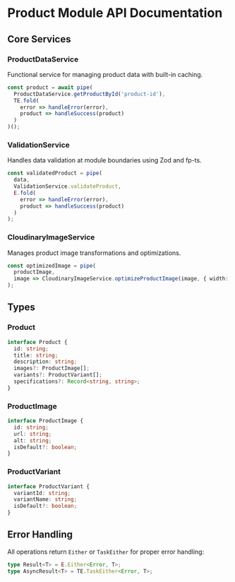 # Product Module API Documentation

## Core Services

### ProductDataService

Functional service for managing product data with built-in caching.

```typescript
const product = await pipe(
  ProductDataService.getProductById('product-id'),
  TE.fold(
    error => handleError(error),
    product => handleSuccess(product)
  )
)();
```

### ValidationService

Handles data validation at module boundaries using Zod and fp-ts.

```typescript
const validatedProduct = pipe(
  data,
  ValidationService.validateProduct,
  E.fold(
    error => handleError(error),
    product => handleSuccess(product)
  )
);
```

### CloudinaryImageService

Manages product image transformations and optimizations.

```typescript
const optimizedImage = pipe(
  productImage,
  image => CloudinaryImageService.optimizeProductImage(image, { width: 800 })
);
```

## Types

### Product
```typescript
interface Product {
  id: string;
  title: string;
  description: string;
  images?: ProductImage[];
  variants?: ProductVariant[];
  specifications?: Record<string, string>;
}
```

### ProductImage
```typescript
interface ProductImage {
  id: string;
  url: string;
  alt: string;
  isDefault?: boolean;
}
```

### ProductVariant
```typescript
interface ProductVariant {
  variantId: string;
  variantName: string;
  isDefault?: boolean;
}
```

## Error Handling

All operations return `Either` or `TaskEither` for proper error handling:

```typescript
type Result<T> = E.Either<Error, T>;
type AsyncResult<T> = TE.TaskEither<Error, T>;
```